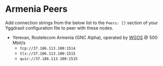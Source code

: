 # Armenia Peers

Add connection strings from the below list to the `Peers: []` section of your
Yggdrasil configuration file to peer with these nodes.

* Yerevan, Rostelecom Armenia (GNC Alpha), operated by [WGOS](https://github.com/WGOS) @ 500 Mbit/s
  * `tcp://37.186.113.100:1514`
  * `tls://37.186.113.100:1515`
  * `quic://37.186.113.100:1515`
